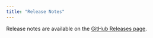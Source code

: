 ```yaml
---
title: "Release Notes"
---
```


Release notes are available on the [GitHub Releases page](https://github.com/guidepup/guidepup/releases).
